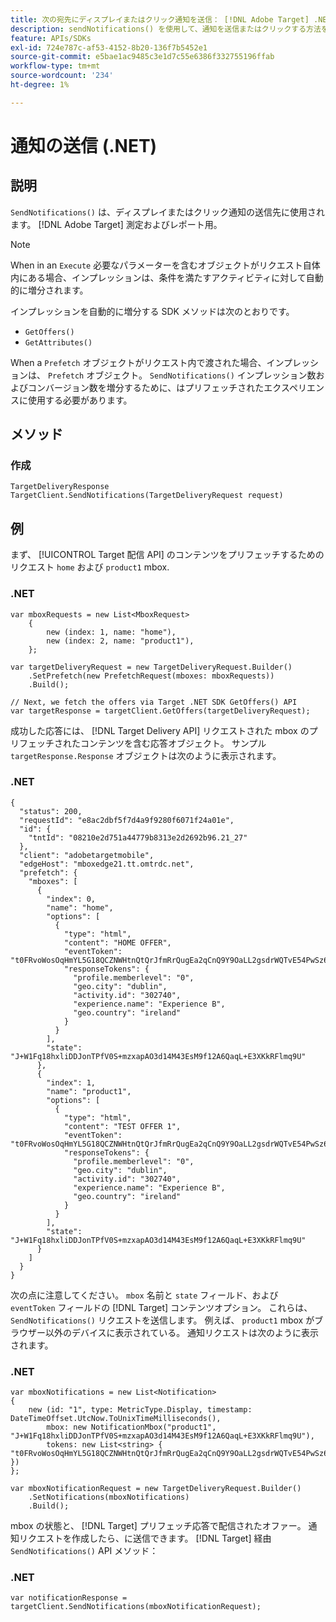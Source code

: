 ```yaml
---
title: 次の宛先にディスプレイまたはクリック通知を送信： [!DNL Adobe Target] .NET SDK の使用
description: sendNotifications() を使用して、通知を送信またはクリックする方法を説明します。 [!DNL Adobe Target] 測定およびレポート用。
feature: APIs/SDKs
exl-id: 724e787c-af53-4152-8b20-136f7b5452e1
source-git-commit: e5bae1ac9485c3e1d7c55e6386f332755196ffab
workflow-type: tm+mt
source-wordcount: '234'
ht-degree: 1%

---
```


# 通知の送信 (.NET)

## 説明

`SendNotifications()` は、ディスプレイまたはクリック通知の送信先に使用されます。 [!DNL Adobe Target] 測定およびレポート用。

>[!NOTE]
>
>When in an `Execute` 必要なパラメーターを含むオブジェクトがリクエスト自体内にある場合、インプレッションは、条件を満たすアクティビティに対して自動的に増分されます。

インプレッションを自動的に増分する SDK メソッドは次のとおりです。

* `GetOffers()`
* `GetAttributes()`

When a `Prefetch` オブジェクトがリクエスト内で渡された場合、インプレッションは、 `Prefetch` オブジェクト。 `SendNotifications()` インプレッション数およびコンバージョン数を増分するために、はプリフェッチされたエクスペリエンスに使用する必要があります。

## メソッド

### 作成

```dotnet {line-numbers="true"}
TargetDeliveryResponse TargetClient.SendNotifications(TargetDeliveryRequest request)
```

## 例

まず、 [!UICONTROL Target 配信 API] のコンテンツをプリフェッチするためのリクエスト `home` および `product1` mbox.

### \.NET

```dotnet {line-numbers="true"}
var mboxRequests = new List<MboxRequest>
    {
        new (index: 1, name: "home"),
        new (index: 2, name: "product1"),
    };

var targetDeliveryRequest = new TargetDeliveryRequest.Builder()
    .SetPrefetch(new PrefetchRequest(mboxes: mboxRequests))
    .Build();

// Next, we fetch the offers via Target .NET SDK GetOffers() API
var targetResponse = targetClient.GetOffers(targetDeliveryRequest);
```

成功した応答には、 [!DNL Target Delivery API] リクエストされた mbox のプリフェッチされたコンテンツを含む応答オブジェクト。 サンプル `targetResponse.Response` オブジェクトは次のように表示されます。

### \.NET

```dotnet {line-numbers="true"}
{
  "status": 200,
  "requestId": "e8ac2dbf5f7d4a9f9280f6071f24a01e",
  "id": {
    "tntId": "08210e2d751a44779b8313e2d2692b96.21_27"
  },
  "client": "adobetargetmobile",
  "edgeHost": "mboxedge21.tt.omtrdc.net",
  "prefetch": {
    "mboxes": [
      {
        "index": 0,
        "name": "home",
        "options": [
          {
            "type": "html",
            "content": "HOME OFFER",
            "eventToken": "t0FRvoWosOqHmYL5G18QCZNWHtnQtQrJfmRrQugEa2qCnQ9Y9OaLL2gsdrWQTvE54PwSz67rmXWmSnkXpSSS2Q==",
            "responseTokens": {
              "profile.memberlevel": "0",
              "geo.city": "dublin",
              "activity.id": "302740",
              "experience.name": "Experience B",
              "geo.country": "ireland"
            }
          }
        ],
        "state": "J+W1Fq18hxliDDJonTPfV0S+mzxapAO3d14M43EsM9f12A6QaqL+E3XKkRFlmq9U"
      },
      {
        "index": 1,
        "name": "product1",
        "options": [
          {
            "type": "html",
            "content": "TEST OFFER 1",
            "eventToken": "t0FRvoWosOqHmYL5G18QCZNWHtnQtQrJfmRrQugEa2qCnQ9Y9OaLL2gsdrWQTvE54PwSz67rmXWmSnkXpSSS2Q==",
            "responseTokens": {
              "profile.memberlevel": "0",
              "geo.city": "dublin",
              "activity.id": "302740",
              "experience.name": "Experience B",
              "geo.country": "ireland"
            }
          }
        ],
        "state": "J+W1Fq18hxliDDJonTPfV0S+mzxapAO3d14M43EsM9f12A6QaqL+E3XKkRFlmq9U"
      }
    ]
  }
}
```

次の点に注意してください。 `mbox` 名前と `state` フィールド、および `eventToken` フィールドの [!DNL Target] コンテンツオプション。 これらは、 `SendNotifications()` リクエストを送信します。 例えば、 `product1` mbox がブラウザー以外のデバイスに表示されている。 通知リクエストは次のように表示されます。

### \.NET

```dotnet {line-numbers="true"}
var mboxNotifications = new List<Notification>
{
    new (id: "1", type: MetricType.Display, timestamp: DateTimeOffset.UtcNow.ToUnixTimeMilliseconds(),
        mbox: new NotificationMbox("product1", "J+W1Fq18hxliDDJonTPfV0S+mzxapAO3d14M43EsM9f12A6QaqL+E3XKkRFlmq9U"),
        tokens: new List<string> { "t0FRvoWosOqHmYL5G18QCZNWHtnQtQrJfmRrQugEa2qCnQ9Y9OaLL2gsdrWQTvE54PwSz67rmXWmSnkXpSSS2Q==" })
}; 

var mboxNotificationRequest = new TargetDeliveryRequest.Builder()
    .SetNotifications(mboxNotifications)
    .Build();
```

mbox の状態と、 [!DNL Target] プリフェッチ応答で配信されたオファー。 通知リクエストを作成したら、に送信できます。 [!DNL Target] 経由 `SendNotifications()` API メソッド：

### \.NET

```dotnet {line-numbers="true"}
var notificationResponse = targetClient.SendNotifications(mboxNotificationRequest);
```
